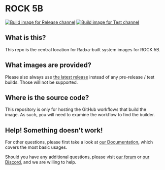 # ROCK 5B
[![Build image for Release channel](https://github.com/radxa-build/rock-5b/actions/workflows/build.yaml/badge.svg)](https://github.com/radxa-build/rock-5b/actions/workflows/build.yaml) [![Build image for Test channel](https://github.com/radxa-build/rock-5b/actions/workflows/test.yaml/badge.svg)](https://github.com/radxa-build/rock-5b/actions/workflows/test.yaml)

## What is this?

This repo is the central location for Radxa-built system images for ROCK 5B.

## What images are provided?

Please also always use [the latest release](https://github.com/radxa-build/rock-5b/releases/latest) instead of any pre-release / test builds. Those will not be supported.

## Where is the source code?

This repository is only for hosting the GitHub workflows that build the image. As such, you will need to examine the workflow to find the builder.

## Help! Something doesn't work!

For other questions, please first take a look at [our Documentation](https://docs.radxa.com), which covers the most basic usages.

Should you have any additional questions, please visit [our forum](https://forum.radxa.com/) or [our Discord](https://rock.sh/go), and we are willing to help.
